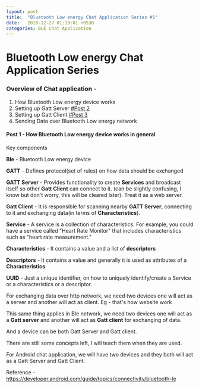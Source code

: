 ```yaml
---
layout: post
title:  "Bluetooth Low energy Chat Application Series #1"
date:   2018-12-27 01:13:01 +0530
categories: BLE Chat Application
---
```

# Bluetooth Low energy Chat Application Series

### Overview of Chat application -

1. How Bluetooth Low energy device works
2. Setting up Gatt Server [#Post 2](/ble/chat/application/2018/12/27/ble-part-2.html)
3. Setting up Gatt Client [#Post 3](/ble/chat/application/2018/12/27/ble-part-3.html)
4. Sending Data over Bluetooth Low energy network

#### Post 1 - How Bluetooth Low energy device works in general

Key components

**Ble** - Bluetooth Low energy device

**GATT** - Defines protocol(set of rules) on how data should be exchanged

**GATT Server** - Provides functionality to create **Services** and broadcast itself so other **Gatt Client** can connect to it. (can be slightly confusing, I know but don't worry, this will be cleared later). Treat it as a web server.

**Gatt Client** - It is responsible for scanning nearby **GATT Server**, connecting to it and exchanging data(in terms of **Characteristics**).

**Service** - A service is a collection of characteristics. For example, you could have a service called "Heart Rate Monitor" that includes characteristics such as "heart rate measurement."

**Characteristics** - It contains a value and a list of **descriptors**

**Descriptors** - It contains a value and generally it is used as attributes of a **Characteristics**

**UUID** - Just a unique identifier, on how to uniquely identify/create a Service or a characteristics or a descriptor.

For exchanging data over http network, we need two devices one will act as a server and another will act as client. Eg - that's how website work

This same thing applies in Ble network, we need two devices one will act as a **Gatt server** and another will act as **Gatt client** for exchanging of data.

And a device can be both Gatt Server and Gatt client.

There are still some concepts left, I will teach them when they are used.

For Android chat application, we will have two devices and they both will act as a Gatt Server and Gatt Client.

Reference - https://developer.android.com/guide/topics/connectivity/bluetooth-le
